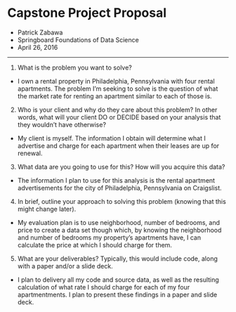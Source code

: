 # Capstone Project Proposal
 - Patrick Zabawa
 - Springboard Foundations of Data Science
 - April 26, 2016

---
1. What is the problem you want to solve?
  * I own a rental property in Philadelphia, Pennsylvania with four rental apartments. The problem I’m seeking to solve is the question of what the market rate for renting an apartment similar to each of those is.
2. Who is your client and why do they care about this problem? In other words, what will your client DO or DECIDE based on your analysis that they wouldn’t have otherwise?
  * My client is myself. The information I obtain will determine what I advertise and charge for each apartment when their leases are up for renewal.
3. What data are you going to use for this? How will you acquire this data?
  * The information I plan to use for this analysis is the rental apartment advertisements for the city of Philadelphia, Pennsylvania on Craigslist.
4. In brief, outline your approach to solving this problem (knowing that this might change later).
  * My evaluation plan is to use neighborhood, number of bedrooms, and price to create a data set though which, by knowing the neighborhood and number of bedrooms my property’s apartments have, I can calculate the price at which I should charge for them.
5. What are your deliverables? Typically, this would include code, along with a paper and/or a slide deck.
  * I plan to delivery all my code and source data, as well as the resulting calculation of what rate I should charge for each of my four apartmentments. I plan to present these findings in a paper and slide deck.
